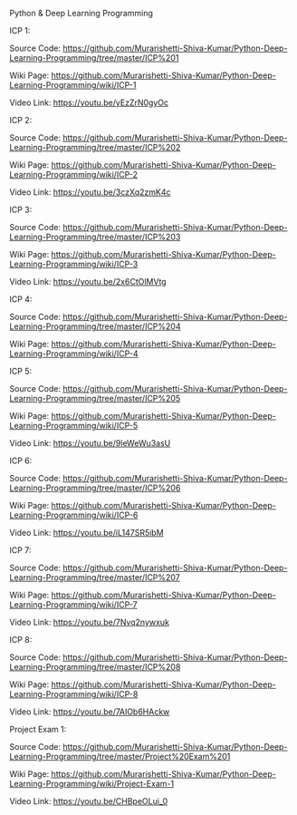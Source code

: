 Python & Deep Learning Programming

ICP 1:
  
  Source Code: https://github.com/Murarishetti-Shiva-Kumar/Python-Deep-Learning-Programming/tree/master/ICP%201
  
  Wiki Page: https://github.com/Murarishetti-Shiva-Kumar/Python-Deep-Learning-Programming/wiki/ICP-1
  
  Video Link: https://youtu.be/yEzZrN0gyOc

ICP 2:
 
 Source Code: https://github.com/Murarishetti-Shiva-Kumar/Python-Deep-Learning-Programming/tree/master/ICP%202
  
  Wiki Page: https://github.com/Murarishetti-Shiva-Kumar/Python-Deep-Learning-Programming/wiki/ICP-2
  
  Video Link: https://youtu.be/3czXq2zmK4c

ICP 3:
 
 Source Code: https://github.com/Murarishetti-Shiva-Kumar/Python-Deep-Learning-Programming/tree/master/ICP%203
  
  Wiki Page: https://github.com/Murarishetti-Shiva-Kumar/Python-Deep-Learning-Programming/wiki/ICP-3
  
  Video Link: https://youtu.be/2x6CtOlMVtg

ICP 4:
 
 Source Code: https://github.com/Murarishetti-Shiva-Kumar/Python-Deep-Learning-Programming/tree/master/ICP%204
  
  Wiki Page: https://github.com/Murarishetti-Shiva-Kumar/Python-Deep-Learning-Programming/wiki/ICP-4

ICP 5:
 
 Source Code: https://github.com/Murarishetti-Shiva-Kumar/Python-Deep-Learning-Programming/tree/master/ICP%205
  
  Wiki Page: https://github.com/Murarishetti-Shiva-Kumar/Python-Deep-Learning-Programming/wiki/ICP-5
  
  Video Link: https://youtu.be/9leWeWu3asU

ICP 6:
 
 Source Code: https://github.com/Murarishetti-Shiva-Kumar/Python-Deep-Learning-Programming/tree/master/ICP%206
  
  Wiki Page: https://github.com/Murarishetti-Shiva-Kumar/Python-Deep-Learning-Programming/wiki/ICP-6
  
  Video Link: https://youtu.be/iL147SR5ibM

ICP 7:
 
 Source Code: https://github.com/Murarishetti-Shiva-Kumar/Python-Deep-Learning-Programming/tree/master/ICP%207
  
  Wiki Page: https://github.com/Murarishetti-Shiva-Kumar/Python-Deep-Learning-Programming/wiki/ICP-7
  
  Video Link: https://youtu.be/7Nvq2nywxuk
   
ICP 8:
 
 Source Code: https://github.com/Murarishetti-Shiva-Kumar/Python-Deep-Learning-Programming/tree/master/ICP%208
  
  Wiki Page: https://github.com/Murarishetti-Shiva-Kumar/Python-Deep-Learning-Programming/wiki/ICP-8
  
  Video Link: https://youtu.be/7AIOb6HAckw
  
Project Exam 1:

 Source Code: https://github.com/Murarishetti-Shiva-Kumar/Python-Deep-Learning-Programming/tree/master/Project%20Exam%201
  
  Wiki Page: https://github.com/Murarishetti-Shiva-Kumar/Python-Deep-Learning-Programming/wiki/Project-Exam-1
  
  Video Link: https://youtu.be/CHBpeOLui_0
